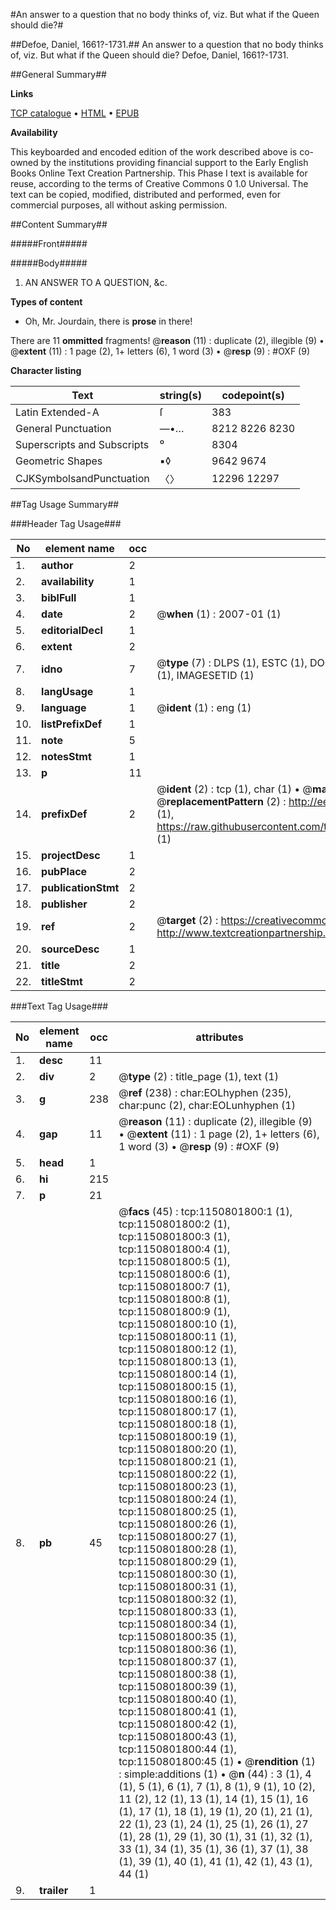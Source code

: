 #An answer to a question that no body thinks of, viz. But what if the Queen should die?#

##Defoe, Daniel, 1661?-1731.##
An answer to a question that no body thinks of, viz. But what if the Queen should die?
Defoe, Daniel, 1661?-1731.

##General Summary##

**Links**

[TCP catalogue](http://www.ota.ox.ac.uk/tcp/)  • 
[HTML](http://tei.it.ox.ac.uk/tcp/Texts-HTML/free/004/004834047.html)  • 
[EPUB](http://tei.it.ox.ac.uk/tcp/Texts-EPUB/free/004/004834047.epub)

**Availability**

This keyboarded and encoded edition of the
	       work described above is co-owned by the institutions
	       providing financial support to the Early English Books
	       Online Text Creation Partnership. This Phase I text is
	       available for reuse, according to the terms of Creative
	       Commons 0 1.0 Universal. The text can be copied,
	       modified, distributed and performed, even for
	       commercial purposes, all without asking permission.


##Content Summary##

#####Front#####

#####Body#####

1. AN
ANSWER
TO A
QUESTION, &c.

**Types of content**

  * Oh, Mr. Jourdain, there is **prose** in there!

There are 11 **ommitted** fragments! 
 @__reason__ (11) : duplicate (2), illegible (9)  •  @__extent__ (11) : 1 page (2), 1+ letters (6), 1 word (3)  •  @__resp__ (9) : #OXF (9)

**Character listing**


|Text|string(s)|codepoint(s)|
|---|---|---|
|Latin Extended-A|ſ|383|
|General Punctuation|—•…|8212 8226 8230|
|Superscripts             and Subscripts|⁰|8304|
|Geometric Shapes|▪◊|9642 9674|
|CJKSymbolsandPunctuation|〈〉|12296 12297|

##Tag Usage Summary##

###Header Tag Usage###

|No|element name|occ|attributes|
|---|---|---|---|
|1.|__author__|2||
|2.|__availability__|1||
|3.|__biblFull__|1||
|4.|__date__|2| @__when__ (1) : 2007-01 (1)|
|5.|__editorialDecl__|1||
|6.|__extent__|2||
|7.|__idno__|7| @__type__ (7) : DLPS (1), ESTC (1), DOCNO (1), TCP (1), GALEDOCNO (1), CONTENTSET (1), IMAGESETID (1)|
|8.|__langUsage__|1||
|9.|__language__|1| @__ident__ (1) : eng (1)|
|10.|__listPrefixDef__|1||
|11.|__note__|5||
|12.|__notesStmt__|1||
|13.|__p__|11||
|14.|__prefixDef__|2| @__ident__ (2) : tcp (1), char (1)  •  @__matchPattern__ (2) : ([0-9\-]+):([0-9IVX]+) (1), (.+) (1)  •  @__replacementPattern__ (2) : http://eebo.chadwyck.com/downloadtiff?vid=$1&page=$2 (1), https://raw.githubusercontent.com/textcreationpartnership/Texts/master/tcpchars.xml#$1 (1)|
|15.|__projectDesc__|1||
|16.|__pubPlace__|2||
|17.|__publicationStmt__|2||
|18.|__publisher__|2||
|19.|__ref__|2| @__target__ (2) : https://creativecommons.org/publicdomain/zero/1.0/ (1), http://www.textcreationpartnership.org/docs/. (1)|
|20.|__sourceDesc__|1||
|21.|__title__|2||
|22.|__titleStmt__|2||


###Text Tag Usage###

|No|element name|occ|attributes|
|---|---|---|---|
|1.|__desc__|11||
|2.|__div__|2| @__type__ (2) : title_page (1), text (1)|
|3.|__g__|238| @__ref__ (238) : char:EOLhyphen (235), char:punc (2), char:EOLunhyphen (1)|
|4.|__gap__|11| @__reason__ (11) : duplicate (2), illegible (9)  •  @__extent__ (11) : 1 page (2), 1+ letters (6), 1 word (3)  •  @__resp__ (9) : #OXF (9)|
|5.|__head__|1||
|6.|__hi__|215||
|7.|__p__|21||
|8.|__pb__|45| @__facs__ (45) : tcp:1150801800:1 (1), tcp:1150801800:2 (1), tcp:1150801800:3 (1), tcp:1150801800:4 (1), tcp:1150801800:5 (1), tcp:1150801800:6 (1), tcp:1150801800:7 (1), tcp:1150801800:8 (1), tcp:1150801800:9 (1), tcp:1150801800:10 (1), tcp:1150801800:11 (1), tcp:1150801800:12 (1), tcp:1150801800:13 (1), tcp:1150801800:14 (1), tcp:1150801800:15 (1), tcp:1150801800:16 (1), tcp:1150801800:17 (1), tcp:1150801800:18 (1), tcp:1150801800:19 (1), tcp:1150801800:20 (1), tcp:1150801800:21 (1), tcp:1150801800:22 (1), tcp:1150801800:23 (1), tcp:1150801800:24 (1), tcp:1150801800:25 (1), tcp:1150801800:26 (1), tcp:1150801800:27 (1), tcp:1150801800:28 (1), tcp:1150801800:29 (1), tcp:1150801800:30 (1), tcp:1150801800:31 (1), tcp:1150801800:32 (1), tcp:1150801800:33 (1), tcp:1150801800:34 (1), tcp:1150801800:35 (1), tcp:1150801800:36 (1), tcp:1150801800:37 (1), tcp:1150801800:38 (1), tcp:1150801800:39 (1), tcp:1150801800:40 (1), tcp:1150801800:41 (1), tcp:1150801800:42 (1), tcp:1150801800:43 (1), tcp:1150801800:44 (1), tcp:1150801800:45 (1)  •  @__rendition__ (1) : simple:additions (1)  •  @__n__ (44) : 3 (1), 4 (1), 5 (1), 6 (1), 7 (1), 8 (1), 9 (1), 10 (2), 11 (2), 12 (1), 13 (1), 14 (1), 15 (1), 16 (1), 17 (1), 18 (1), 19 (1), 20 (1), 21 (1), 22 (1), 23 (1), 24 (1), 25 (1), 26 (1), 27 (1), 28 (1), 29 (1), 30 (1), 31 (1), 32 (1), 33 (1), 34 (1), 35 (1), 36 (1), 37 (1), 38 (1), 39 (1), 40 (1), 41 (1), 42 (1), 43 (1), 44 (1)|
|9.|__trailer__|1||
